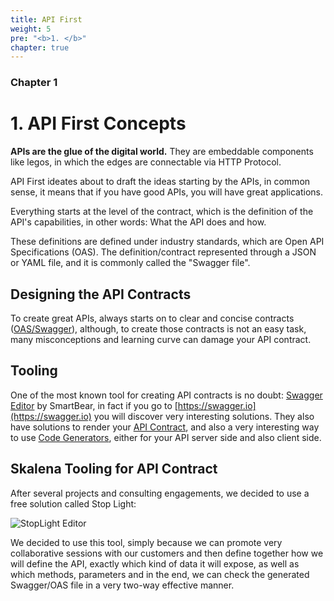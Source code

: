 ```yaml
---
title: API First
weight: 5
pre: "<b>1. </b>"
chapter: true
---
```


### Chapter 1

1\. API First Concepts
======================

**APIs are the glue of the digital world.** They are embeddable components like legos, in which the edges are connectable via HTTP Protocol. 

API First ideates about to draft the ideas starting by the APIs, in common sense, it means that if you have good APIs, you will have great applications. 

Everything starts at the level of the contract, which is the definition of the API's capabilities, in other words: What the API does and how. 

These definitions are defined under industry standards, which are Open API Specifications (OAS). The definition/contract represented through a JSON or YAML file, and it is commonly called the "Swagger file".

## Designing the API Contracts

To create great APIs, always starts on to clear and concise contracts ([OAS/Swagger](https://www.openapis.org)), although, to create those contracts is not an easy task, many misconceptions and learning curve can damage your API contract. 

## Tooling

One of the most known tool for creating API contracts is no doubt: [Swagger Editor](http://editor.swagger.io/?_ga=2.118868105.1682952795.1588217501-359518690.1588217501) by SmartBear, in fact if you go to [https://swagger.io](https://swagger.io) you will discover very interesting solutions.  They also have solutions to render your [API Contract](https://petstore.swagger.io/?_ga=2.89613339.1682952795.1588217501-359518690.1588217501), and also a very interesting way to use [Code Generators](https://github.com/swagger-api/swagger-codegen), either for your API server side and also client side. 

## Skalena Tooling for API Contract

After several projects and consulting engagements, we decided to use a free solution called Stop Light:

![StopLight Editor](https://skalena.net/blog/wp-content/uploads/2020/04/image-1-1024x568.png)

We decided to use this tool, simply because we can promote very collaborative sessions with our customers and then define together how we will define the API, exactly which kind of data it will expose, as well as which methods, parameters and in the end, we can check the generated Swagger/OAS file in a very two-way effective manner. 

